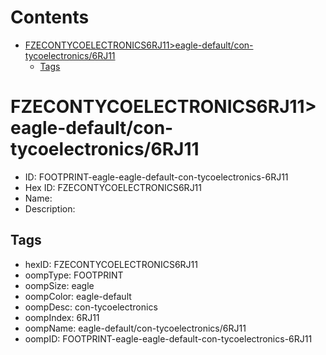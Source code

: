



Contents
========

* [FZECONTYCOELECTRONICS6RJ11>eagle-default/con-tycoelectronics/6RJ11](#fzecontycoelectronics6rj11eagle-defaultcon-tycoelectronics6rj11)
	* [Tags](#tags)

# FZECONTYCOELECTRONICS6RJ11>eagle-default/con-tycoelectronics/6RJ11

- ID: FOOTPRINT-eagle-eagle-default-con-tycoelectronics-6RJ11
- Hex ID: FZECONTYCOELECTRONICS6RJ11
- Name: 
- Description: 

## Tags

- hexID: FZECONTYCOELECTRONICS6RJ11
- oompType: FOOTPRINT
- oompSize: eagle
- oompColor: eagle-default
- oompDesc: con-tycoelectronics
- oompIndex: 6RJ11
- oompName: eagle-default/con-tycoelectronics/6RJ11
- oompID: FOOTPRINT-eagle-eagle-default-con-tycoelectronics-6RJ11
